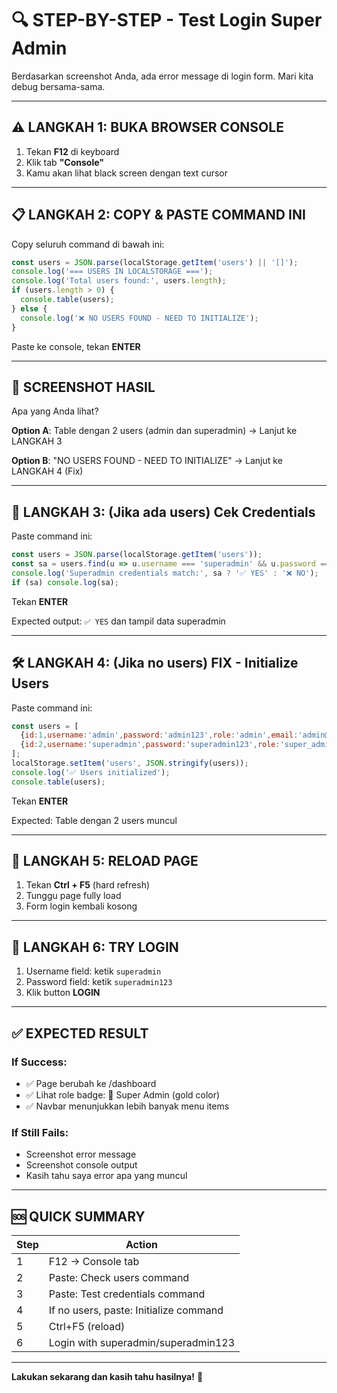 # 🔍 STEP-BY-STEP - Test Login Super Admin

Berdasarkan screenshot Anda, ada error message di login form. Mari kita debug bersama-sama.

---

## ⚠️ LANGKAH 1: BUKA BROWSER CONSOLE

1. Tekan **F12** di keyboard
2. Klik tab **"Console"**
3. Kamu akan lihat black screen dengan text cursor

---

## 📋 LANGKAH 2: COPY & PASTE COMMAND INI

Copy seluruh command di bawah ini:

```javascript
const users = JSON.parse(localStorage.getItem('users') || '[]');
console.log('=== USERS IN LOCALSTORAGE ===');
console.log('Total users found:', users.length);
if (users.length > 0) {
  console.table(users);
} else {
  console.log('❌ NO USERS FOUND - NEED TO INITIALIZE');
}
```

Paste ke console, tekan **ENTER**

---

## 📸 SCREENSHOT HASIL

Apa yang Anda lihat?

**Option A**: Table dengan 2 users (admin dan superadmin)
→ Lanjut ke LANGKAH 3

**Option B**: "NO USERS FOUND - NEED TO INITIALIZE"
→ Lanjut ke LANGKAH 4 (Fix)

---

## 🔧 LANGKAH 3: (Jika ada users) Cek Credentials

Paste command ini:

```javascript
const users = JSON.parse(localStorage.getItem('users'));
const sa = users.find(u => u.username === 'superadmin' && u.password === 'superadmin123');
console.log('Superadmin credentials match:', sa ? '✅ YES' : '❌ NO');
if (sa) console.log(sa);
```

Tekan **ENTER**

Expected output: `✅ YES` dan tampil data superadmin

---

## 🛠️ LANGKAH 4: (Jika no users) FIX - Initialize Users

Paste command ini:

```javascript
const users = [
  {id:1,username:'admin',password:'admin123',role:'admin',email:'admin@pelbiot.com',name:'Administrator',createdAt:new Date().toISOString()},
  {id:2,username:'superadmin',password:'superadmin123',role:'super_admin',email:'superadmin@pelbiot.com',name:'Super Administrator',createdAt:new Date().toISOString()}
];
localStorage.setItem('users', JSON.stringify(users));
console.log('✅ Users initialized');
console.table(users);
```

Tekan **ENTER**

Expected: Table dengan 2 users muncul

---

## 🔄 LANGKAH 5: RELOAD PAGE

1. Tekan **Ctrl + F5** (hard refresh)
2. Tunggu page fully load
3. Form login kembali kosong

---

## 🎯 LANGKAH 6: TRY LOGIN

1. Username field: ketik `superadmin`
2. Password field: ketik `superadmin123`
3. Klik button **LOGIN**

---

## ✅ EXPECTED RESULT

### If Success:
- ✅ Page berubah ke /dashboard
- ✅ Lihat role badge: 👑 Super Admin (gold color)
- ✅ Navbar menunjukkan lebih banyak menu items

### If Still Fails:
- Screenshot error message
- Screenshot console output
- Kasih tahu saya error apa yang muncul

---

## 🆘 QUICK SUMMARY

| Step | Action |
|------|--------|
| 1 | F12 → Console tab |
| 2 | Paste: Check users command |
| 3 | Paste: Test credentials command |
| 4 | If no users, paste: Initialize command |
| 5 | Ctrl+F5 (reload) |
| 6 | Login with superadmin/superadmin123 |

---

**Lakukan sekarang dan kasih tahu hasilnya!** 📢

